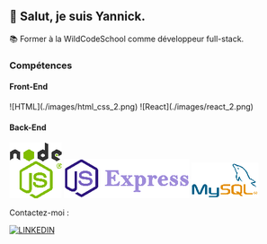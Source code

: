 <h2>👋 Salut, je suis Yannick.</h2>

📚 Former à la WildCodeSchool comme développeur full-stack.

<h3> Compétences </h3>
<h4> Front-End </h4>
![HTML](./images/html_css_2.png)
![React](./images/react_2.png)

<h4> Back-End </h4>

![NODEJS](./images/node_2.png)
![Express](./images/express_2.png)
![MYSQL](./images/mysql_2.png)

Contactez-moi :

[![LINKEDIN](https://camo.githubusercontent.com/8bb7c1de40aadb0d8eede2add7716932344b30235088d239831fe0e884de8f82/68747470733a2f2f696d672e736869656c64732e696f2f62616467652f6c696e6b6564696e2532302d2532333030373742352e7376673f267374796c653d666f722d7468652d6261646765266c6f676f3d6c696e6b6564696e266c6f676f436f6c6f723d7768697465)](https://www.linkedin.com/in/yannick-cousin/)

<!--
**yannick-cousin/yannick-cousin** is a ✨ _special_ ✨ repository because its `README.md` (this file) appears on your GitHub profile.

Here are some ideas to get you started:

- 🔭 I’m currently working on ...
- 🌱 I’m currently learning ...
- 👯 I’m looking to collaborate on ...
- 🤔 I’m looking for help with ...
- 💬 Ask me about ...
- 📫 How to reach me: ...
- 😄 Pronouns: ...
- ⚡ Fun fact: ...
-->
